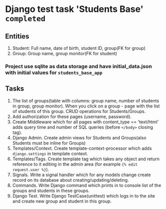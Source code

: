 # Django test task 'Students Base' `completed`

## Entities
1. Student: Full name, date of birth, student ID, group(FK for group)
2. Group: Group name, group monitor(FK for student)

### Project use sqlite as data storage and have initial_data.json with initial values for `students_base_app`

## Tasks
1. The list of groups(table with columns: group name, number of students in group, group monitor). When you click on a 
group - page with the list of students of this group. CRUD operations for Students/Groups.
2. Add authorization for these pages (username, password).
3. Create Middleware which for all pages with content_type == 'text/html' adds query time
and number of SQL queries (before `</body>` closing tag).
4. Django Admin. Create admin views for Students and Groups(also Students must be inline for Groups)
5. Templates/Context. Create template-context-processor which adds `django.settings` in template context.
6. Templates/Tags. Create template tag which takes any object and return reference to it
editing in the admin area (for example `{% edit request.user %}`).
7. Signals. Write a signal handler which for any models change create record on its
database about creating/updating/deleting.
8. Commands. Write Django command which prints in to console list of the groups and students in these groups.
9. Django Test. Write Django TestCase(unittest) which logs in to the site and create new group and student in this group. 